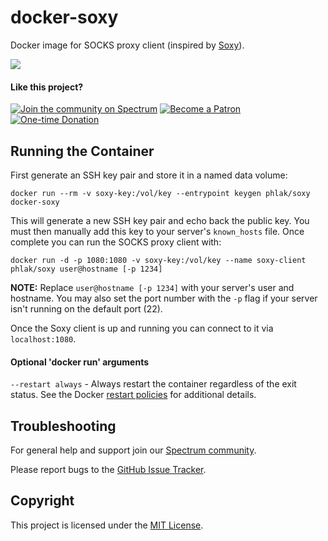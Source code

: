 docker-soxy
===========

Docker image for SOCKS proxy client (inspired by [Soxy](https://github.com/PHLAK/Soxy)).

[![](https://images.microbadger.com/badges/image/phlak/soxy.svg)](http://microbadger.com/#/images/phlak/soxy "Get your own image badge on microbadger.com")

#### Like this project?

[![Join the community on Spectrum](https://img.shields.io/badge/Join_the_community-PHLAKNET-7a15fe.svg)](https://spectrum.chat/phlaknet)
[![Become a Patron](https://img.shields.io/badge/Become_a-Patron-f96854.svg)](https://patreon.com/PHLAK)
[![One-time Donation](https://img.shields.io/badge/Make_a-Donation-006bb6.svg)](https://paypal.me/ChrisKankiewicz)

Running the Container
---------------------

First generate an SSH key pair and store it in a named data volume:

    docker run --rm -v soxy-key:/vol/key --entrypoint keygen phlak/soxy docker-soxy

This will generate a new SSH key pair and echo back the public key.  You must then manually add this
key to your server's `known_hosts` file.  Once complete you can run the SOCKS proxy client with:

    docker run -d -p 1080:1080 -v soxy-key:/vol/key --name soxy-client phlak/soxy user@hostname [-p 1234]

**NOTE:** Replace `user@hostname [-p 1234]` with your server's user and hostname. You may also set
the port number with the `-p` flag if your server isn't running on the default port (22).

Once the Soxy client is up and running you can connect to it via `localhost:1080`.

#### Optional 'docker run' arguments

`--restart always` - Always restart the container regardless of the exit status. See the Docker
                     [restart policies](https://goo.gl/OI87rA) for additional details.

Troubleshooting
---------------

For general help and support join our [Spectrum community](https://spectrum.chat/phlaknet).

Please report bugs to the [GitHub Issue Tracker](https://github.com/PHLAK/docker-soxy/issues).

Copyright
---------

This project is licensed under the [MIT License](https://github.com/PHLAK/docker-soxy/blob/master/LICENSE).
